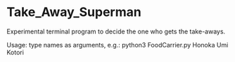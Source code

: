 # Take_Away_Superman
Experimental terminal program to decide the one who gets the take-aways.

Usage:
  type names as arguments, 
    e.g.: python3 FoodCarrier.py Honoka Umi Kotori
